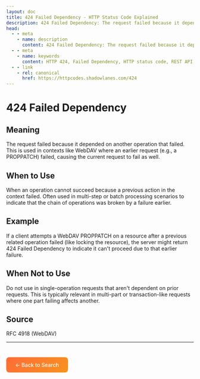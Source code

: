 ```yaml
---
layout: doc
title: 424 Failed Dependency - HTTP Status Code Explained
description: 424 Failed Dependency: The request failed because it depended on another operation that failed. This is used in contexts like WebDAV where an earlier request (e.g....
head:
  - - meta
    - name: description
      content: 424 Failed Dependency: The request failed because it depended on another operation that failed. This is used in contexts like WebDAV where an earlier request (e.g....
  - - meta
    - name: keywords
      content: HTTP 424, Failed Dependency, HTTP status code, REST API, web development
  - - link
    - rel: canonical
      href: https://httpcodes.shadowlanes.com/424
---
```


<script setup>
const structuredData = {
  "@context": "https://schema.org",
  "@type": "TechArticle",
  "headline": "424 Failed Dependency - HTTP Status Code",
  "description": "The request failed because it depended on another operation that failed. This is used in contexts like WebDAV where an earlier request (e.g., a PROPPATCH) failed, causing the current request to fail as well.",
  "url": "https://httpcodes.shadowlanes.com/424",
  "keywords": "HTTP 424, Failed Dependency, HTTP status code",
  "articleBody": "The request failed because it depended on another operation that failed. This is used in contexts like WebDAV where an earlier request (e.g., a PROPPATCH) failed, causing the current request to fail as well. When an operation cannot succeed because a previous action in the context failed. Often used in multi-step or batch processing scenarios to indicate that the chain of operations was broken by a failure earlier.",
  "publisher": {
    "@type": "Organization",
    "name": "HTTP Codes Explainer"
  }
}
</script>

<script type="application/ld+json" v-html="JSON.stringify(structuredData)"></script>

# 424 Failed Dependency

## Meaning

The request failed because it depended on another operation that failed. This is used in contexts like WebDAV where an earlier request (e.g., a PROPPATCH) failed, causing the current request to fail as well.

## When to Use

When an operation cannot succeed because a previous action in the context failed. Often used in multi-step or batch processing scenarios to indicate that the chain of operations was broken by a failure earlier.

## Example

If a client attempts a WebDAV PROPPATCH on a resource after a previous related operation failed (like locking the resource), the server might return 424 Failed Dependency to indicate it can't proceed due to that earlier failure.

## When Not to Use

Do not use in single-operation requests that aren't dependent on prior requests. This is typically relevant in multi-part or transaction-like requests where one part failing affects another.

## Source

RFC 4918 (WebDAV)

---

<div style="margin-top: 40px;">
  <a href="/" style="display: inline-block; padding: 12px 24px; background: linear-gradient(135deg, #ff6b35, #f7931e); color: white; text-decoration: none; border-radius: 8px; font-weight: 500;">← Back to Search</a>
</div>
